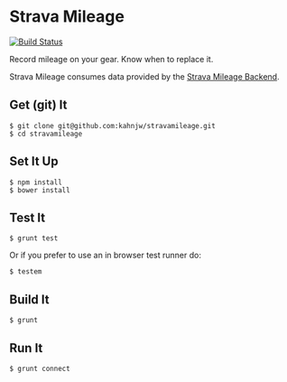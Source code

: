 # Strava Mileage

[![Build Status](https://travis-ci.org/kahnjw/stravamileage.svg?branch=activity_model)](https://travis-ci.org/kahnjw/stravamileage)

Record mileage on your gear. Know when to replace it.

Strava Mileage consumes data provided by the [Strava Mileage Backend](https://github.com/kahnjw/mileagebe).

## Get (git) It

```
$ git clone git@github.com:kahnjw/stravamileage.git
$ cd stravamileage
```

## Set It Up

```
$ npm install
$ bower install
```

## Test It

```
$ grunt test
```

Or if you prefer to use an in browser test runner do:

```
$ testem
```

## Build It

```
$ grunt
```

## Run It

```
$ grunt connect
```
